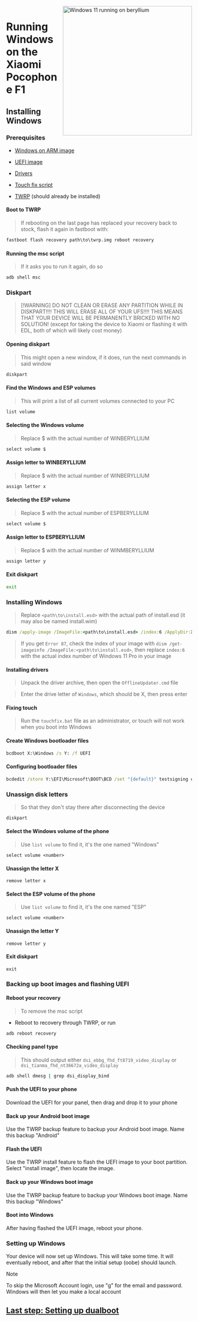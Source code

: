 <img align="right" src="https://github.com/n00b69/woaberyllium/blob/main/beryllium.png" width="350" alt="Windows 11 running on beryllium">


# Running Windows on the Xiaomi Pocophone F1

## Installing Windows

### Prerequisites

- [Windows on ARM image](https://worproject.com/esd)
  
- [UEFI image](https://github.com/n00b69/woaberyllium/releases/tag/UEFI)
  
- [Drivers](https://github.com/n00b69/woaberyllium/releases/tag/Drivers)

- [Touch fix script](https://github.com/n00b69/woaberyllium/releases/download/Files/touchfix.bat)
  
- [TWRP](https://github.com/n00b69/woaberyllium/releases/download/Recoveries/twrp.img) (should already be installed)

#### Boot to TWRP
> If rebooting on the last page has replaced your recovery back to stock, flash it again in fastboot with:
```cmd
fastboot flash recovery path\to\twrp.img reboot recovery
```

#### Running the msc script
> If it asks you to run it again, do so
```cmd
adb shell msc
```

### Diskpart
>  [!WARNING]
> DO NOT CLEAN OR ERASE ANY PARTITION WHILE IN DISKPART!!!! THIS WILL ERASE ALL OF YOUR UFS!!!! THIS MEANS THAT YOUR DEVICE WILL BE PERMANENTLY BRICKED WITH NO SOLUTION! (except for taking the device to Xiaomi or flashing it with EDL, both of which will likely cost money)

#### Opening diskpart
> This might open a new window, if it does, run the next commands in said window
```cmd
diskpart
```

#### Find the Windows and ESP volumes
> This will print a list of all current volumes connected to your PC
```cmd
list volume
```

#### Selecting the Windows volume
> Replace $ with the actual number of WINBERYLLIUM
```cmd
select volume $
```

#### Assign letter to WINBERYLLIUM
> Replace $ with the actual number of WINBERYLLIUM
```cmd
assign letter x
```

#### Selecting the ESP volume
> Replace $ with the actual number of ESPBERYLLIUM
```cmd
select volume $
```

#### Assign letter to ESPBERYLLIUM
> Replace $ with the actual number of WINMBERYLLIUM
```cmd
assign letter y
```

#### Exit diskpart
```cmd
exit
```

### Installing Windows
> Replace `<path\to\install.esd>` with the actual path of install.esd (it may also be named install.wim)

```cmd
dism /apply-image /ImageFile:<path\to\install.esd> /index:6 /ApplyDir:X:\
```

> If you get `Error 87`, check the index of your image with `dism /get-imageinfo /ImageFile:<path\to\install.esd>`, then replace `index:6` with the actual index number of Windows 11 Pro in your image

#### Installing drivers
> Unpack the driver archive, then open the `OfflineUpdater.cmd` file

> Enter the drive letter of `Windows`, which should be X, then press enter

#### Fixing touch
> Run the `touchfix.bat` file as an administrator, or touch will not work when you boot into Windows
  
#### Create Windows bootloader files
```cmd
bcdboot X:\Windows /s Y: /f UEFI
```

#### Configuring bootloader files
```cmd
bcdedit /store Y:\EFI\Microsoft\BOOT\BCD /set "{default}" testsigning on
```

### Unassign disk letters
> So that they don't stay there after disconnecting the device
```cmd
diskpart
```

#### Select the Windows volume of the phone
> Use `list volume` to find it, it's the one named "Windows"
```diskpart
select volume <number>
```

#### Unassign the letter X
```diskpart
remove letter x
```

#### Select the ESP volume of the phone
> Use `list volume` to find it, it's the one named "ESP"
```diskpart
select volume <number>
```

#### Unassign the letter Y
```diskpart
remove letter y
```

#### Exit diskpart
```diskpart
exit
```

### Backing up boot images and flashing UEFI

#### Reboot your recovery
> To remove the msc script
- Reboot to recovery through TWRP, or run
```cmd
adb reboot recovery
```

#### Checking panel type
> This should output either `dsi_ebbg_fhd_ft8719_video_display` or `dsi_tianma_fhd_nt36672a_video_display`
```cmd
adb shell dmesg | grep dsi_display_bind
```

#### Push the UEFI to your phone
Download the UEFI for your panel, then drag and drop it to your phone

#### Back up your Android boot image
Use the TWRP backup feature to backup your Android boot image. Name this backup "Android"

#### Flash the UEFI
Use the TWRP install feature to flash the UEFI image to your boot partition. Select "install image", then locate the image.

#### Back up your Windows boot image
Use the TWRP backup feature to backup your Windows boot image. Name this backup "Windows"

#### Boot into Windows
After having flashed the UEFI image, reboot your phone.

### Setting up Windows
Your device will now set up Windows. This will take some time. It will eventually reboot, and after that the initial setup (oobe) should launch.

> [!Note]
> To skip the Microsoft Account login, use "g" for the email and password. Windows will then let you make a local account

## [Last step: Setting up dualboot](/guide/dualboot.md)
















